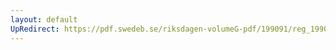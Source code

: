 ```yaml
---
layout: default
UpRedirect: https://pdf.swedeb.se/riksdagen-volumeG-pdf/199091/reg_199091/reg_199091_0293.pdf
---
```

